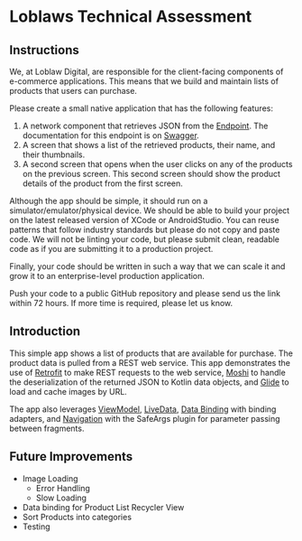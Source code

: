 Loblaws Technical Assessment
===================================

Instructions
------------

We, at Loblaw Digital, are responsible for the client-facing components of e-commerce applications. This means that we build and maintain lists of products that users can purchase. 

Please create a small native application that has the following features:
1. A network component that retrieves JSON from the [Endpoint](https://gist.githubusercontent.com/r2vq/2ac197145db3f6cdf1a353feb744cf8e/raw/b1e722f608b00ddde138a0eef2261c6ffc8b08d7/cart.json). The documentation for this endpoint is on [Swagger](https://app.swaggerhub.com/apis-docs/Products-Sample/Products/1.0.0#/Product).
2. A screen that shows a list of the retrieved products, their name, and their thumbnails.
3. A second screen that opens when the user clicks on any of the products on the previous screen. This second screen should show the product details of the product from the first screen.

Although the app should be simple, it should run on a simulator/emulator/physical device. We should be able to build your project on the latest released version of XCode or AndroidStudio. 
You can reuse patterns that follow industry standards but please do not copy and paste code. We will not be linting your code, but please submit clean, readable code as if you are submitting
it to a production project. 

Finally, your code should be written in such a way that we can scale it and grow it to an enterprise-level production application.

Push your code to a public GitHub repository and please send us the link within 72 hours. If more time is required, please let us know.

Introduction
------------

This simple app shows a list of products that are available for purchase. The product data is pulled from a REST web service.
This app demonstrates the use of [Retrofit](https://square.github.io/retrofit/) to make REST requests to the 
web service, [Moshi](https://github.com/square/moshi) to handle the deserialization of the 
returned JSON to Kotlin data objects, and [Glide](https://bumptech.github.io/glide/) to load and 
cache images by URL.  

The app also leverages [ViewModel](https://developer.android.com/topic/libraries/architecture/viewmodel),
[LiveData](https://developer.android.com/topic/libraries/architecture/livedata), 
[Data Binding](https://developer.android.com/topic/libraries/data-binding/) with binding 
adapters, and [Navigation](https://developer.android.com/topic/libraries/architecture/navigation/) 
with the SafeArgs plugin for parameter passing between fragments.

Future Improvements
-------------------

- Image Loading 
    - Error Handling 
    - Slow Loading
- Data binding for Product List Recycler View
- Sort Products into categories
- Testing
